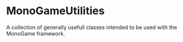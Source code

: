 # MonoGameUtilities
A collection of generally usefull classes intended to be used with the MonoGame framework.
